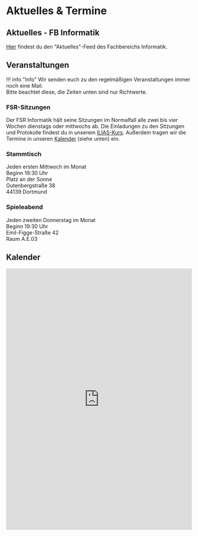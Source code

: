 # Aktuelles & Termine

## Aktuelles - FB Informatik

[Hier](https://www.inf.fh-dortmund.de/aktuelles-ni/seite) findest du den "Aktuelles"-Feed des Fachbereichs Informatik.

## Veranstaltungen

!!! info "Info"
    Wir senden euch zu den regelmäßigen Veranstaltungen immer noch eine Mail.  
    Bitte beachtet diese, die Zeiten unten sind nur Richtwerte.

### FSR-Sitzungen

Der FSR Informatik hält seine Sitzungen im Normalfall alle zwei bis vier Wochen dienstags oder mittwochs ab. Die Einladungen zu den Sitzungen und Protokolle findest du in unserem [ILIAS-Kurs](https://www.ilias.fh-dortmund.de/ilias/goto_ilias-fhdo_fold_1319348.html). Außerdem tragen wir die Termine in unseren [Kalender](#kalender) (siehe unten) ein.

### Stammtisch

Jeden ersten Mittwoch im Monat  
Beginn 19:30 Uhr  
Platz an der Sonne  
Gutenbergstraße 38  
44139 Dortmund

### Spieleabend

Jeden zweiten Donnerstag im Monat  
Beginn 19:30 Uhr  
Emil-Figge-Straße 42  
Raum A.E.03

## Kalender

<iframe src="https://embed.styledcalendar.com/#wAsG4H2DpME8AHhV8LJH" width="100%" height="710px" frameborder="0"></iframe>